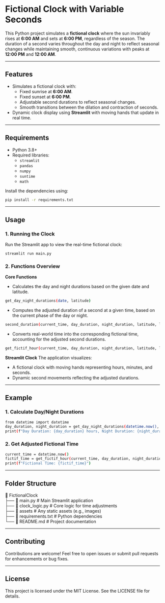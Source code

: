 # Fictional Clock with Variable Seconds

This Python project simulates a **fictional clock** where the sun invariably rises at **6:00 AM** and sets at **6:00 PM**, regardless of the season. The duration of a second varies throughout the day and night to reflect seasonal changes while maintaining smooth, continuous variations with peaks at **12:00 PM** and **12:00 AM**.

---

## **Features**

- Simulates a fictional clock with:
  - Fixed sunrise at **6:00 AM**.
  - Fixed sunset at **6:00 PM**.
  - Adjustable second durations to reflect seasonal changes.
  - Smooth transitions between the dilation and contraction of seconds.
- Dynamic clock display using **Streamlit** with moving hands that update in real time.

---

## **Requirements**

- Python 3.8+
- Required libraries:
  - `streamlit`
  - `pandas`
  - `numpy`
  - `suntime`
  - `math`

Install the dependencies using:

```bash
pip install -r requirements.txt
```
---

## **Usage**
### **1. Running the Clock**
Run the Streamlit app to view the real-time fictional clock:
```bash
streamlit run main.py
```

### **2. Functions Overview**
**Core Functions**
- Calculates the day and night durations based on the given date and latitude.
```bash
get_day_night_durations(date, latitude)
```

- Computes the adjusted duration of a second at a given time, based on the current phase of the day or night.
```bash
second_duration(current_time, day_duration, night_duration, latitude, longitude)
```

- Converts real-world time into the corresponding fictional time, accounting for the adjusted second durations.
```bash
get_fictif_hour(current_time, day_duration, night_duration, latitude, longitude)
```

**Streamlit Clock**
The application visualizes:
- A fictional clock with moving hands representing hours, minutes, and seconds.
- Dynamic second movements reflecting the adjusted durations.

---

## **Example**
### **1. Calculate Day/Night Durations**
```bash
from datetime import datetime
day_duration, night_duration = get_day_night_durations(datetime.now(), latitude=45)
print(f"Day Duration: {day_duration} hours, Night Duration: {night_duration} hours")
```

### **2. Get Adjusted Fictional Time**
```bash
current_time = datetime.now()
fictif_time = get_fictif_hour(current_time, day_duration, night_duration, latitude=45, longitude=3)
print(f"Fictional Time: {fictif_time}")
```

---

## **Folder Structure**

📂 FictionalClock <br>
├── 📄 main.py          # Main Streamlit application<br>
├── 📄 clock_logic.py   # Core logic for time adjustments<br>
├── 📂 assets           # Any static assets (e.g., images)<br>
├── 📄 requirements.txt # Python dependencies<br>
└── 📄 README.md        # Project documentation<br>

---

## **Contributing**
Contributions are welcome! Feel free to open issues or submit pull requests for enhancements or bug fixes.

---

## **License**
This project is licensed under the MIT License. See the LICENSE file for details.
